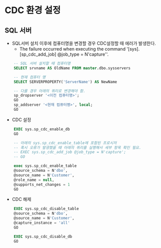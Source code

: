 # CDC 환경 설정

## SQL 서버

* SQL서버 설치 이후에 컴퓨터명을 변경할 경우 CDC설정할 때 에러가 발생한다.
  * The failure occurred when executing the command '[sys].[sp_cdc_add_job] @job_type = N'capture''.
  
```sql
    -- SQL 서버 설치할 때 컴퓨터명
    SELECT srvname AS OldName FROM master.dbo.sysservers

    -- 현재 컴퓨터 명
    SELECT SERVERPROPERTY('ServerName') AS NewName

    -- 다를 경우 아래의 쿼리로 변경해야 함.
    sp_dropserver '<이전 컴퓨터명>';  
    GO  
    sp_addserver '<현재 컴퓨터명>', local;  
    GO  
```

* CDC 설정

```sql
    EXEC sys.sp_cdc_enable_db
    GO

    -- 아래의 sys.sp_cdc_enable_table에 포함된 프로시저
    -- 혹시 오류가 발생했을 때 아래의 쿼리를 실행해서 세부 항목 확인 필요.
    -- EXEC sys.sp_cdc_add_job @job_type = N'capture';
    -- GO

    exec sys.sp_cdc_enable_table 
    @source_schema = N'dbo', 
    @source_name = N'Customer', 
    @role_name = null, 
    @supports_net_changes = 1 
    GO
```

* CDC 해제

```sql
    EXEC sys.sp_cdc_disable_table
    @source_schema = N'dbo',
    @source_name = N'Customer',
    @capture_instance = 'all'
    GO

    EXEC sys.sp_cdc_disable_db
    GO
```

